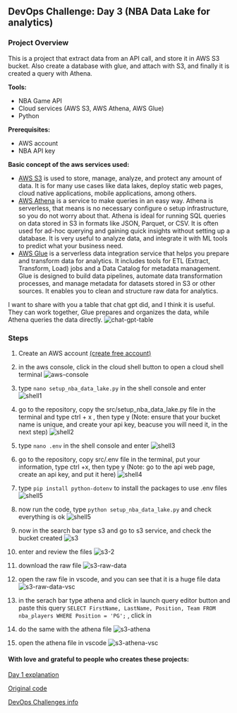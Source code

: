 ## DevOps Challenge: Day 3 (NBA Data Lake for analytics)

### Project Overview
This is a project that extract data from an API call, and store it in AWS S3 bucket.
Also create a database with glue, and attach with S3, and finally it is created a query with Athena.

**Tools:**
- NBA Game API
- Cloud services (AWS S3, AWS Athena, AWS Glue)
- Python

**Prerequisites:**
- AWS account
- NBA API key

**Basic concept of the aws services used:**
- [AWS S3](https://docs.aws.amazon.com/s3/ "AWS S3") is used to store, manage, analyze, and protect any amount of data. It is for many use cases like data lakes, deploy static web pages, cloud native applications, mobile applications, among others.
- [AWS Athena](https://docs.aws.amazon.com/athena/ "AWS Athena") is a service to make queries in an easy way.
Athena is serverless, that means is no necessary configure o setup infrastructure, so you do not worry about that.
Athena is ideal for running SQL queries on data stored in S3 in formats like JSON, Parquet, or CSV. It is often used for ad-hoc querying and gaining quick insights without setting up a database.
It is very useful to analyze data, and integrate it with ML tools to predict what your business need.
- [AWS Glue](https://docs.aws.amazon.com/glue/ "AWS Glue") is a serverless data integration service that helps you prepare and transform data for analytics. It includes tools for ETL (Extract, Transform, Load) jobs and a Data Catalog for metadata management.
Glue is designed to build data pipelines, automate data transformation processes, and manage metadata for datasets stored in S3 or other sources. It enables you to clean and structure raw data for analytics.

I want to share with you a table that chat gpt did, and I think it is useful.
They can work together, Glue prepares and organizes the data, while Athena queries the data directly.
![chat-gpt-table](/imagenes/chat-gpt-table.png)

### Steps

1. Create an AWS account [(create free account)](https://aws.amazon.com/es/free/?nc1=h_ls&all-free-tier.sort-by=item.additionalFields.SortRank&all-free-tier.sort-order=asc&awsf.Free%20Tier%20Types=*all&awsf.Free%20Tier%20Categories=*all "(create free account)")
2. in the aws console, click in the cloud shell button to open a cloud shell terminal
![aws-console](/imagenes/aws-console.png)
3. type `nano setup_nba_data_lake.py` in the shell console and enter
![shell1](/imagenes/shell1.png)
4. go to the repository, copy the src/setup_nba_data_lake.py file in the terminal and type ctrl + x , then type y
(Note: ensure that your bucket name is unique, and create your api key, beacuse you will need it, in the next step)
![shell2](/imagenes/shell2.png)
5. type `nano .env` in the shell console and enter
![shell3](/imagenes/shell3.png)
6. go to the repository, copy src/.env file in the terminal, put your information, type ctrl +x, then type y
(Note: go to the api web page, create an api key, and put it here)
![shell4](/imagenes/shell4.png)
7. type `pip install python-dotenv` to install the packages to use .env files
![shell5](/imagenes/shell5.png)
8. now run the code, type `python setup_nba_data_lake.py` and check everything is ok
![shell5](/imagenes/shell6.png)
9. now in the search bar type s3 and go to s3 service, and check the bucket created
![s3](/imagenes/s3.png)
10. enter and review the files
![s3-2](/imagenes/s3-2.png)
11. download the raw file
![s3-raw-data](/imagenes/s3-raw-data.png)
12. open the raw file in vscode, and you can see that it is a huge file data
![s3-raw-data-vsc](/imagenes/s3-raw-data.png)
13. in the serach bar type athena and click in launch query editor button and paste this query `SELECT FirstName, LastName, Position, Team FROM nba_players WHERE Position = 'PG';` , click in 

13. do the same with the athena file
![s3-athena](/imagenes/s3-athena.png)
14. open the athena file in vscode
![s3-athena-vsc](/imagenes/s3-athena-vsc.png)

#### With love and grateful to people who creates these projects:
[Day 1 explanation](https://www.youtube.com/watch?v=A95XBJFOqjw "Day 1")

[Original code](https://github.com/ShaeInTheCloud/30days-weather-dashboard/tree/main "original code")

[DevOps Challenges info](https://www.linkedin.com/posts/deshae-lyda_30-day-devops-challenge-day-1-devopsallstarschallenge-activity-7282060035038359552-yUpd?utm_source=share&utm_medium=member_desktop "DevOps Challenges info")

